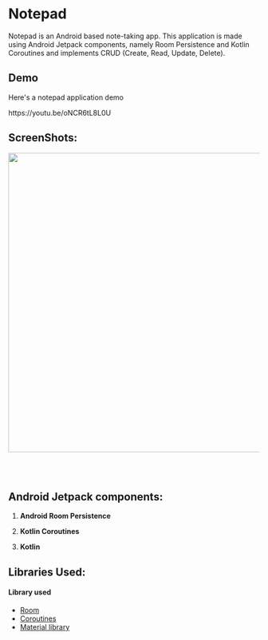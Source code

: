 # Notepad
Notepad is an Android based note-taking app. This application is made using Android Jetpack components, namely Room Persistence and Kotlin Coroutines and implements CRUD (Create, Read, Update, Delete).

## Demo

Here's a notepad application demo
<p>
https://youtu.be/oNCR6tL8L0U
</p>

## ScreenShots:
<p align="center">
  <img src="https://i.ibb.co/JvMP64V/20220415-154837-0000.png" width="600">
</p>
<br>
<br>

## Android Jetpack components:
1. __Android Room Persistence__

2. __Kotlin Coroutines__

3. __Kotlin__

## Libraries Used:
<h4>Library used</h4>
<ul>
<li><a href="https://developer.android.com/topic/libraries/architecture/room" target="_blank">Room</a></li>
<li><a href="https://developer.android.com/kotlin/coroutines" target="_blank">Coroutines</a></li>
<li><a href="https://material.io/develop/android/docs/getting-started/" target="_blank">Material library</a></li>
</ul>
